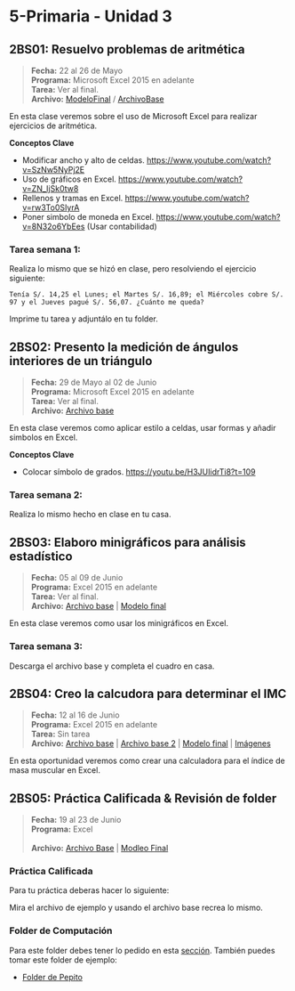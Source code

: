 # 5-Primaria - Unidad 3

## 2BS01: Resuelvo problemas de aritmética

> **Fecha:** 22 al 26 de Mayo<br> **Programa:** Microsoft Excel 2015 en adelante<br> **Tarea:** Ver al final.<br> **Archivo:** [ModeloFinal](https://github.com/israelcueva/colegio-docs/blob/0adfcaa2320adc3d6902edf5c7c55f79362b9a51/docs/5-primaria/archivos/Unidad3/5PRIM-2BS01.pdf ':include :type=code') / [ArchivoBase](https://github.com/israelcueva/colegio-docs/blob/c662732e52e159dd5a8b0648db283eea4655e102/docs/5-primaria/archivos/Unidad3/5PRIM-2BS01-BASE.xlsx ':include :type=code')


En esta clase veremos sobre el uso de Microsoft Excel para realizar ejercicios de aritmética.

**Conceptos Clave**

- Modificar ancho y alto de celdas. https://www.youtube.com/watch?v=SzNw5NyPj2E
- Uso de gráficos en Excel. https://www.youtube.com/watch?v=ZN_IjSk0tw8
- Rellenos y tramas en Excel. https://www.youtube.com/watch?v=rw3To0SIyrA
- Poner simbolo de moneda en Excel. https://www.youtube.com/watch?v=8N32o6YbEes (Usar contabilidad)

### Tarea semana 1:

Realiza lo mismo que se hizó en clase, pero resolviendo el ejercicio siguiente: 

```
Tenía S/. 14,25 el Lunes; el Martes S/. 16,89; el Miércoles cobre S/. 97 y el Jueves pagué S/. 56,07. ¿Cuánto me queda?
```

Imprime tu tarea y adjuntálo en tu folder.

## 2BS02: Presento la medición de ángulos interiores de un triángulo

> **Fecha:** 29 de Mayo al 02 de Junio<br> **Programa:** Microsoft Excel 2015 en adelante<br> **Tarea:** Ver al final.<br> **Archivo:** [Archivo base](https://github.com/israelcueva/colegio-docs/blob/93fac6d65ad9b07e8061eb1e433e9cd5d6d09414/docs/5-primaria/archivos/Unidad3/5PRIM-2BS02-BASE.xlsx)

En esta clase veremos como aplicar estilo a celdas, usar formas y añadir simbolos en Excel.

**Conceptos Clave**

- Colocar símbolo de grados. https://youtu.be/H3JUIidrTi8?t=109

### Tarea semana 2:

Realiza lo mismo hecho en clase en tu casa.

## 2BS03: Elaboro minigráficos para análisis estadístico

> **Fecha:** 05 al 09 de Junio<br> **Programa:** Excel 2015 en adelante<br> **Tarea:** Ver al final.<br> **Archivo:** [Archivo base](https://github.com/israelcueva/colegio-docs/blob/c270d174436739d11d2dcbd2886ba9136c7c99b3/docs/5-primaria/archivos/Unidad3/5PRIM-2BS03-BASE.xlsx) | [Modelo final](https://github.com/israelcueva/colegio-docs/blob/c270d174436739d11d2dcbd2886ba9136c7c99b3/docs/5-primaria/archivos/Unidad3/5PRIM-2BS02-MODELO-FINAL.png)

En esta clase veremos como usar los minigráficos en Excel.

### Tarea semana 3:

Descarga el archivo base y completa el cuadro en casa.

## 2BS04: Creo la calcudora para determinar el IMC

> **Fecha:** 12 al 16 de Junio<br> **Programa:** Excel 2015 en adelante<br> **Tarea:** Sin tarea<br> **Archivo:** [Archivo base](https://github.com/israelcueva/colegio-docs/blob/c270d174436739d11d2dcbd2886ba9136c7c99b3/docs/5-primaria/archivos/Unidad3/5PRIM-2BS04-BASE.xlsx) | [Archivo base 2](https://github.com/israelcueva/colegio-docs/blob/0de6f652a101abee3d9286c48c3950cbd02e456b/docs/5-primaria/archivos/Unidad3/5PRIM-2BS04-BASE-2.xlsx) | [Modelo final](https://github.com/israelcueva/colegio-docs/blob/c270d174436739d11d2dcbd2886ba9136c7c99b3/docs/5-primaria/archivos/Unidad3/5PRIM-2BS04-MODELO-FINAL.png) | [Imágenes](https://github.com/israelcueva/colegio-docs/tree/c270d174436739d11d2dcbd2886ba9136c7c99b3/docs/5-primaria/archivos/Unidad3)

En esta oportunidad veremos como crear una calculadora para el índice de masa muscular en Excel.

## 2BS05: Práctica Calificada & Revisión de folder

> **Fecha:** 19 al 23 de Junio<br> **Programa:** Excel<br> <br> **Archivo:** [Archivo Base]() | [Modleo Final]()

### Práctica Calificada

Para tu práctica deberas hacer lo siguiente:

Mira el archivo de ejemplo y usando el archivo base recrea lo mismo.

### Folder de Computación

Para este folder debes tener lo pedido en esta [sección](/?id=_3-folder-de-computación). También puedes tomar este folder de ejemplo:

- [Folder de Pepito](https://www.canva.com/design/DAFjszqgKGE/F_ujj4U5TmxYIWFDHVcVVA/view?utm_content=DAFjszqgKGE&utm_campaign=designshare&utm_medium=link&utm_source=publishsharelink)


</div>